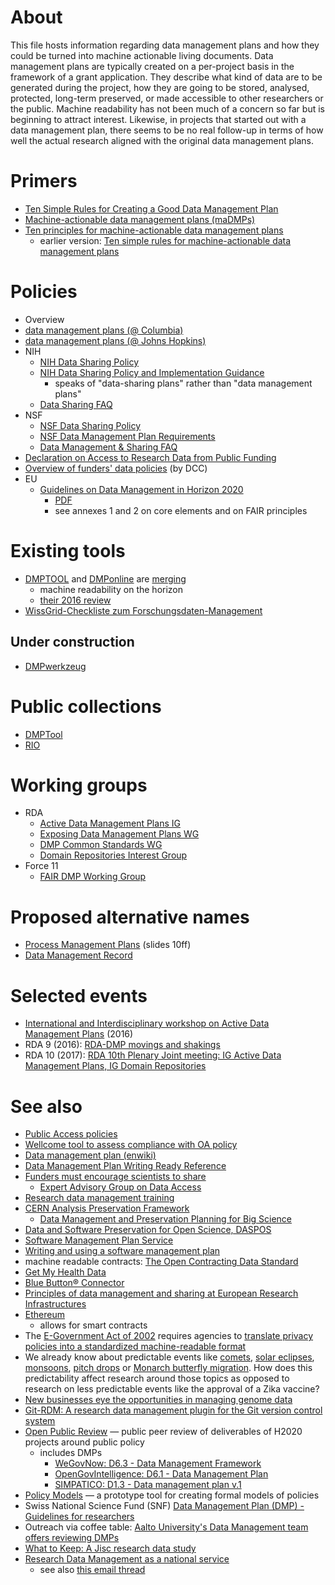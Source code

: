 # About

This file hosts information regarding data management plans and how they could be turned into machine actionable living documents. Data management plans are typically created on a per-project basis in the framework of a grant application. They describe what kind of data are to be generated during the project, how they are going to be stored, analysed, protected, long-term preserved, or made accessible to other researchers or the public. Machine readability has not been much of a concern so far but is beginning to attract interest. Likewise, in projects that started out with a data management plan, there seems to be no real follow-up in terms of how well the actual research aligned with the original data management plans.

# Primers

* [Ten Simple Rules for Creating a Good Data Management Plan](http://dx.doi.org/10.1371/journal.pcbi.1004525)
* [Machine-actionable data management plans (maDMPs)](https://doi.org/10.3897/rio.3.e13086)
* [Ten principles for machine-actionable data management plans](http://doi.org/10.5281/zenodo.1461713)
  - earlier version: [Ten simple rules for machine-actionable data management plans](https://doi.org/10.5281/zenodo.1172672)

# Policies

* Overview
 * [data management plans (@ Columbia)](http://scholcomm.columbia.edu/data-management/nsf-data-management-plan-requirements-2/) 
 * [data management plans (@ Johns Hopkins)](https://dmp.data.jhu.edu/assistance/funder-data-mandates/)
* NIH
  * [NIH Data Sharing Policy](http://grants.nih.gov/grants/policy/data_sharing/)
  * [NIH Data Sharing Policy and Implementation Guidance](http://grants.nih.gov/grants/policy/data_sharing/data_sharing_guidance.htm)
    * speaks of "data-sharing plans" rather than "data management plans"
  * [Data Sharing FAQ](http://grants.nih.gov/grants/policy/data_sharing/data_sharing_faqs.htm)
* NSF
  * [NSF Data Sharing Policy](http://www.nsf.gov/bfa/dias/policy/dmp.jsp)
  * [NSF Data Management Plan Requirements](http://www.nsf.gov/pubs/policydocs/pappguide/nsf11001/gpg_2.jsp#dmp)
  * [Data Management & Sharing FAQ](http://www.nsf.gov/bfa/dias/policy/dmpfaqs.jsp)
* [Declaration on Access to Research Data from Public Funding](http://acts.oecd.org/Instruments/ShowInstrumentView.aspx?InstrumentID=157)
* [Overview of funders' data policies](http://www.dcc.ac.uk/resources/policy-and-legal/overview-funders-data-policies) (by DCC)
* EU
  * [Guidelines on Data Management in Horizon 2020](https://data.europa.eu/euodp/data/dataset/open-research-data-the-uptake-of-the-pilot-in-the-first-calls-of-horizon-2020/resource/7bde6e00-e516-4bac-9c72-16b1e542dc27)
    * [PDF](http://ec.europa.eu/research/participants/data/ref/h2020/grants_manual/hi/oa_pilot/h2020-hi-oa-data-mgt_en.pdf)
    * see annexes 1 and 2 on core elements and on FAIR principles

# Existing tools

* [DMPTOOL](https://dmp.cdlib.org/) and [DMPonline](https://dmponline.dcc.ac.uk/) are [merging](https://github.com/DMPRoadmap/roadmap)
  * machine readability on the horizon
  * [their 2016 review](https://blog.dmptool.org/2017/02/03/roadmap-retrospective-2016/)
* [WissGrid-Checkliste zum Forschungsdaten-Management](http://www.wissgrid.de/publikationen/deliverables/wp3/WissGrid-oeffentlicher-Entwurf-Checkliste-Forschungsdaten-Management.pdf)

## Under construction

* [DMPwerkzeug](https://github.com/DMPwerkzeug/DMPwerkzeug)

# Public collections

* [DMPTool](https://dmptool.org/public_dmps)
* [RIO](https://riojournal.com/browse_journal_articles.php?form_name=filter_articles&selfurl=&backurl=&sortby=0&journal_id=17&search_hidden=&search_in_=0&search_in_hidden=&alerts_subject_cats=&alerts_sdg_cats=&from_date=&to_date=&section_type%5B%5D=231&funding_agency=)

# Working groups

* RDA
  - [Active Data Management Plans IG](https://www.rd-alliance.org/groups/active-data-management-plans.html)
  - [Exposing Data Management Plans WG](https://www.rd-alliance.org/groups/exposing-data-management-plans-wg)
  - [DMP Common Standards WG](https://www.rd-alliance.org/groups/dmp-common-standards-wg)
  - [Domain Repositories Interest Group](https://www.rd-alliance.org/groups/domain-repositories-interest-group.html)
* Force 11
  - [FAIR DMP Working Group](https://www.force11.org/group/fairdmp)

# Proposed alternative names

* [Process Management Plans](https://www.coar-repositories.org/files/7_DMP_Vienna.pdf) (slides 10ff)
* [Data Management Record](http://andscentral.blogspot.de/2017/05/dmrs-making-dmps-relevant-again.html)

# Selected events

* [International and Interdisciplinary workshop on Active Data Management Plans](https://indico.cern.ch/event/520120/overview) (2016)
* RDA 9 (2016): [RDA-DMP movings and shakings](http://www.dcc.ac.uk/blog/rda-dmp-movings-and-shakings)
* RDA 10 (2017): [RDA 10th Plenary Joint meeting: IG Active Data Management Plans, IG Domain Repositories](https://www.rd-alliance.org/rda-10th-plenary-joint-meeting-ig-active-data-management-plans%C2%A0ig-domain-repositories)

# See also

* [Public Access policies](https://github.com/Daniel-Mietchen/datascience/blob/master/public-access-policies.md)
* [Wellcome tool to assess compliance with OA policy](https://twitter.com/EvoMRI/status/573239648790679552)
* [Data management plan (enwiki)](https://en.wikipedia.org/wiki/Data_management_plan)
* [Data Management Plan Writing Ready Reference](http://digitalcommons.unl.edu/cgi/viewcontent.cgi?article=1344&context=libraryscience)
* [Funders must encourage scientists to share](http://dx.doi.org/10.1038/522129a)
  * [Expert Advisory Group on Data Access](http://www.wellcome.ac.uk/EAGDA)
* [Research data management training](http://datalib.edina.ac.uk/mantra/)
* [CERN Analysis Preservation Framework](http://analysis-preservation.cern.ch/)
  * [Data Management and Preservation Planning for Big Science](http://www.ijdc.net/index.php/ijdc/article/view/8.1.29/299)
* [Data and Software Preservation for Open Science, DASPOS](https://daspos.crc.nd.edu/)
* [Software Management Plan Service](https://ssi-dev.epcc.ed.ac.uk/smp-service)
* [Writing and using a software management plan](http://www.software.ac.uk/resources/guides/software-management-plans)
* machine readable contracts: [The Open Contracting Data Standard](http://standard.open-contracting.org/)
* [Get My Health Data](http://getmyhealthdata.org/)
* [Blue Button® Connector](http://bluebuttonconnector.healthit.gov/)
* [Principles of data management and sharing at European Research Infrastructures](http://dx.doi.org/10.5281/zenodo.8304)
* [Ethereum](https://ethereum.org/)
  * allows for smart contracts
* The [E-Government Act of 2002](https://en.wikipedia.org/wiki/E-Government_Act_of_2002) requires agencies to [translate privacy policies into a standardized machine-readable format](https://www.gpo.gov/fdsys/pkg/PLAW-107publ347/html/PLAW-107publ347.htm)
* We already know about predictable events like [comets](https://en.wikipedia.org/wiki/Template:Comets), [solar eclipses](https://en.wikipedia.org/wiki/Template:Solar_eclipses), [monsoons](https://en.wikipedia.org/wiki/Monsoon), [pitch drops](https://en.wikipedia.org/wiki/Pitch_drop_experiment) or [Monarch butterfly migration](https://en.wikipedia.org/wiki/Monarch_butterfly_migration). How does this predictability affect research around those topics as opposed to research on less predictable events like the approval of a Zika vaccine? 
* [New businesses eye the opportunities in managing genome data](http://www.economist.com/news/business/21701143-new-businesses-eye-opportunities-managing-genome-data-all-about-base)
* [Git-RDM: A research data management plugin for the Git version control system](http://dx.doi.org/10.21105/joss.00029)
* [Open Public Review](https://ec.europa.eu/futurium/en/node/1854) &mdash; public peer review of deliverables of H2020 projects around public policy
  - includes DMPs
    - [WeGovNow: D6.3 - Data Management Framework](https://ec.europa.eu/futurium/en/content/d63-data-management-framework)
    - [OpenGovIntelligence: D6.1 - Data Management Plan](https://ec.europa.eu/futurium/en/content/d61-data-management-plan)
    - [SIMPATICO: D1.3 - Data management plan v.1](https://ec.europa.eu/futurium/en/content/d13-data-management-plan-v1)
* [Policy Models](http://dvnweb-vm1.hmdc.harvard.edu/) &mdash; a prototype tool for creating formal models of policies
* Swiss National Science Fund (SNF) [Data Management Plan (DMP) - Guidelines for researchers](http://www.snf.ch/en/theSNSF/research-policies/open_research_data/Pages/data-management-plan-dmp-guidelines-for-researchers.aspx)
* Outreach via coffee table: [Aalto University's Data Management team offers reviewing DMPs](https://twitter.com/adivea/status/1188038207201595393)
* [What to Keep: A Jisc research data study](https://repository.jisc.ac.uk/7262/1/JR0100_WHAT_RESEARCH_DATA_TO_KEEP_FEB2019_v5_WEB.pdf)
* [Research Data Management as a national service](https://gurdoncomputing.blog/2020/01/29/research-data-management-as-a-national-service/)
  - see also [this email thread](https://www.jiscmail.ac.uk/cgi-bin/webadmin?A2=ind2001&L=RESEARCH-DATAMAN&D=0&P=25696)

